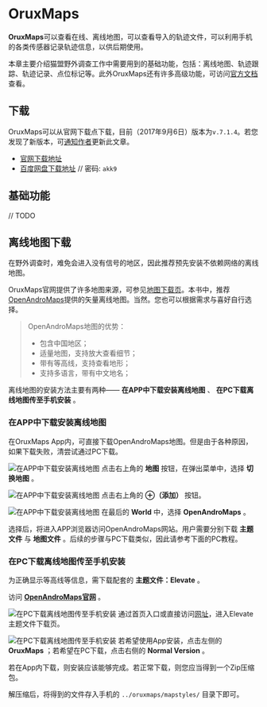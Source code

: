 # OruxMaps

**OruxMaps**可以查看在线、离线地图，可以查看导入的轨迹文件，可以利用手机的各类传感器记录轨迹信息，以供后期使用。

本章主要介绍猫盟野外调查工作中需要用到的基础功能，包括：离线地图、轨迹跟踪、轨迹记录、点位标记等。此外OruxMaps还有许多高级功能，可访问[官方文档](http://www.oruxmaps.com/oruxmapsmanual_zh.pdf "OruxMaps中文文档")查看。

## 下载

OruxMaps可以从官网下载点下载，目前（2017年9月6日）版本为`v.7.1.4`。若您发现了新版本，可[通知作者](https://github.com/konrumi/field-investigation-startup/issues/new "提出Issues")更新此文章。

- [官网下载地址](http://www.oruxmaps.com/OruxMaps7.1.4.apk "OruxMaps v.7.1.4 官网下载")
- [百度网盘下载地址](https://pan.baidu.com/s/1ge2t6mv "OruxMaps v.7.1.4 百度网盘下载") // 密码: `akk9`

## 基础功能

// TODO

## 离线地图下载

在野外调查时，难免会进入没有信号的地区，因此推荐预先安装不依赖网络的离线地图。

OruxMaps官网提供了许多地图来源，可参见[地图下载页](http://www.oruxmaps.com/cs/en/maps "OruxMaps地图下载")。本书中，推荐[OpenAndroMaps](https://www.openandromaps.org/en/downloads "OpenAndroMaps")提供的矢量离线地图。当然。您也可以根据需求与喜好自行选择。

> OpenAndroMaps地图的优势：
> - 包含中国地区；
> - 适量地图，支持放大查看细节；
> - 带有等高线，支持查看地形；
> - 支持多语言，带有中文地名；

离线地图的安装方法主要有两种—— **在APP中下载安装离线地图** 、 **在PC下载离线地图传至手机安装** 。

### 在APP中下载安装离线地图

在OruxMaps App内，可直接下载OpenAndroMaps地图。但是由于各种原因，如果下载失败，清尝试通过PC下载。

![在APP中下载安装离线地图](../_asset/map-tools/download-map-via-app-00.png)
点击右上角的 **地图** 按钮，在弹出菜单中，选择 **切换地图** 。

![在APP中下载安装离线地图](../_asset/map-tools/download-map-via-app-01.png)
点击右上角的 **⊕（添加）** 按钮。

![在APP中下载安装离线地图](../_asset/map-tools/download-map-via-app-02.png)
在最后的 **World** 中，选择 **OpenAndroMaps** 。

选择后，将进入APP浏览器访问OpenAndroMaps网站。用户需要分别下载 **主题文件** 与 **地图文件** 。后续的步骤与PC下载类似，因此请参考下面的PC教程。

### 在PC下载离线地图传至手机安装

为正确显示等高线等信息，需下载配套的 **主题文件：Elevate** 。

访问 **[OpenAndroMaps官网](https://www.openandromaps.org/en/downloads "OpenAndroMaps")** 。

![在PC下载离线地图传至手机安装](../_asset/map-tools/download-map-via-pc-00.png)
通过首页入口或直接访问[网址](https://www.openandromaps.org/en/legend/elevate-mountain-hike-theme "Elevate下载")，进入Elevate主题文件下载页。

![在PC下载离线地图传至手机安装](../_asset/map-tools/download-map-via-pc-01.png)
若希望使用App安装，点击左侧的 **OruxMaps** ；若希望在PC下载，点击右侧的 **Normal Version** 。

若在App内下载，则安装应该能够完成。若正常下载，则您应当得到一个Zip压缩包。

解压缩后，将得到的文件存入手机的 `../oruxmaps/mapstyles/` 目录下即可。